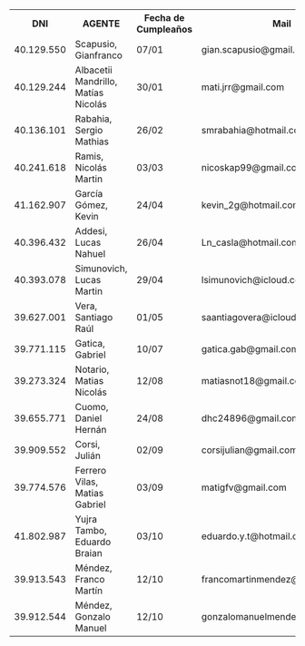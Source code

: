 <table width="800">
            <tr>
              <th>DNI</th>  
              <th>AGENTE</th>
              <th>Fecha de Cumpleaños</th>
              <th>Mail</th>
              <th>SOBRENOMBRE(S) RECONOCIDOS</th>
              <th>Alias</th>
              <th>TodoPago</th>
              <th>CBU</th>
            </tr>
            <tr>
                <td>40.129.550</td><!--DNI-->
                <td>Scapusio, Gianfranco</td><!--Agente-->
                <td>07/01</td><!--fecha-->
                <td>gian.scapusio@gmail.com</td><!--mail-->
                <td>Cachu</td><!--sobreNombre-->
                <td>-</td><!--alias-->
                <td>-</td><!--todopago-->
                <td>-</td><!--CBU-->
            </tr>
            <tr>
                <td>40.129.244</td><!--DNI-->
                <td>Albacetii Mandrillo, Matías Nicolás</td><!--Agente-->
                <td>30/01</td><!--fecha-->
                <td>mati.jrr@gmail.com</td><!--mail-->
                <td>-</td><!--sobreNombre-->
                <td>MATI.ALBACETTI.G</td><!--alias-->
                <td>mati.jrr@gmail.com</td><!--todopago-->
                <td>0070093130004014661733</td><!--CBU-->
            </tr>
            <tr>
                <td>40.136.101</td><!--DNI-->
                <td>Rabahia, Sergio Mathias</td><!--Agente-->
                <td>26/02</td><!--fecha-->
                <td>smrabahia@hotmail.com</td><!--mail-->
                <td>-</td><!--sobreNombre-->
                <td>srabahia</td><!--alias-->
                <td>smrabahia@hotmail.com</td><!--todopago-->
                <td>0290014810000036328243</td><!--CBU-->
            </tr>
            <tr>
                <td>40.241.618</td><!--DNI-->
                <td>Ramis, Nicolás Martin</td><!--Agente-->
                <td>03/03</td><!--fecha-->
                <td>nicoskap99@gmail.com</td><!--mail-->
                <td>Gordo, Jubilado</td><!--sobreNombre-->
                <td>Nicolas.Martin.Ramis</td><!--alias-->
                <td>-</td><!--todopago-->
                <td>0070023830004030458142</td><!--CBU-->
            </tr>
            <tr>
                <td>41.162.907</td><!--DNI-->
                <td>García Gómez, Kevin</td><!--Agente-->
                <td>24/04</td><!--fecha-->
                <td>kevin_2g@hotmail.com</td><!--mail-->
                <td>-</td><!--sobreNombre-->
                <td>FOCO.RUIDO.JADE</td><!--alias-->
                <td>-</td><!--todopago-->
                <td>0070020730004039818727</td><!--CBU-->
            </tr>
            <tr>
                <td>40.396.432</td><!--DNI-->
                <td>Addesi, Lucas Nahuel</td><!--Agente-->
                <td>26/04</td><!--fecha-->
                <td>Ln_casla@hotmail.com</td><!--mail-->
                <td>-</td><!--sobreNombre-->
                <td>-</td><!--alias-->
                <td>Ln_casla@hotmail.com</td><!--todopago-->
                <td>-</td><!--CBU-->
            </tr>
            <tr>
                <td>40.393.078</td><!--DNI-->
                <td>Simunovich, Lucas Martin</td><!--Agente-->
                <td>29/04</td><!--fecha-->
                <td>lsimunovich@icloud.com</td><!--mail-->
                <td>Colo, Judio</td><!--sobreNombre-->
                <td>lucas-galicia01</td><!--alias-->
                <td>-</td><!--todopago-->
                <td>0070024530004016556523</td><!--CBU-->
            </tr>
            <tr>
                <td>39.627.001</td><!--DNI-->
                <td>Vera, Santiago Raúl</td><!--Agente-->
                <td>01/05</td><!--fecha-->
                <td>saantiagovera@icloud.com</td><!--mail-->
                <td>-</td><!--sobreNombre-->
                <td>sanchovera</td><!--alias-->
                <td>sanchovera@hotmail.com</td><!--todopago-->
                <td>0070999030004091246834</td><!--CBU-->
            </tr>
            <tr>
                <td>39.771.115</td><!--DNI-->
                <td>Gatica, Gabriel</td><!--Agente-->
                <td>10/07</td><!--fecha-->
                <td>gatica.gab@gmail.com</td><!--mail-->
                <td>Policia, Gabot, Gabinete</td><!--sobreNombre-->
                <td>GabrielGatica</td><!--alias-->
                <td>gatica.gab@gmail.com</td><!--todopago-->
                <td>-</td><!--CBU-->
            </tr>
            <tr>
                <td>39.273.324</td><!--DNI-->
                <td>Notario, Matias Nicolás</td><!--Agente-->
                <td>12/08</td><!--fecha-->
                <td>matiasnot18@gmail.com</td><!--mail-->
                <td>Noti, Tego</td><!--sobreNombre-->
                <td>mn.notario.ars</td><!--alias-->
                <td>-</td><!--todopago-->
                <td>4150999718002865320027</td><!--CBU-->
            </tr>
            <tr>
                <td>39.655.771</td><!--DNI-->
                <td>Cuomo, Daniel Hernán</td><!--Agente-->
                <td>24/08</td><!--fecha-->
                <td>dhc24896@gmail.com</td><!--mail-->
                <td>Bisonte</td><!--sobreNombre-->
                <td>GARNJA.MIGA.MORSA</td><!--alias-->
                <td>danycuomo96@gmail.com</td><!--todopago-->
                <td>-</td><!--CBU-->
            </tr>
            <tr>
                <td>39.909.552</td><!--DNI-->
                <td>Corsi, Julián</td><!--Agente-->
                <td>02/09</td><!--fecha-->
                <td>corsijulian@gmail.com</td><!--mail-->
                <td>-</td><!--sobreNombre-->
                <td>MILA.COM.PURE</td><!--alias-->
                <td>-</td><!--todopago-->
                <td>1500303800030360760232</td><!--CBU-->
            </tr>
            <tr>
                <td>39.774.576</td><!--DNI-->
                <td>Ferrero Vilas, Matias Gabriel</td><!--Agente-->
                <td>03/09</td><!--fecha-->
                <td>matigfv@gmail.com</td><!--mail-->
                <td>Ferrer</td><!--sobreNombre-->
                <td>MFERREROVILAS</td><!--alias-->
                <td>-</td><!--todopago-->
                <td>0720168088000040305668</td><!--CBU-->
            </tr>
            <tr>
                <td>41.802.987</td><!--DNI-->
                <td>Yujra Tambo, Eduardo Braian</td><!--Agente-->
                <td>03/10</td><!--fecha-->
                <td>eduardo.y.t@hotmail.com</td><!--mail-->
                <td>-</td><!--sobreNombre-->
                <td>REFRAN.CUNA.ISLA</td><!--alias-->
                <td>-</td><!--todopago-->
                <td>0720087888000044912668</td><!--CBU-->
            </tr>
            <tr>
                <td>39.913.543</td><!--DNI-->
                <td>Méndez, Franco Martín</td><!--Agente-->
                <td>12/10</td><!--fecha-->
                <td>francomartinmendez@hotmail.com</td><!--mail-->
                <td>-</td><!--sobreNombre-->
                <td>LLAVE.CEREZA.PILA</td><!--alias-->
                <td>-</td><!--todopago-->
                <td>0720087888000044912668</td><!--CBU-->
            </tr>
            <tr>
                <td>39.912.544</td><!--DNI-->
                <td>Méndez, Gonzalo Manuel</td><!--Agente-->
                <td>12/10</td><!--fecha-->
                <td>gonzalomanuelmendez@hotmail.com</td><!--mail-->
                <td>-</td><!--sobreNombre-->
                <td>PUENTE.SEPIA.PULSO</td><!--alias-->
                <td>-</td><!--todopago-->
                <td>-</td><!--CBU-->
            </tr>
            </table>
